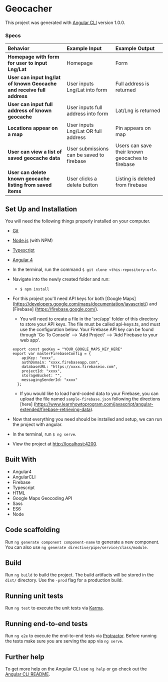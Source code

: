 # Geocacher

This project was generated with [Angular CLI](https://github.com/angular/angular-cli) version 1.0.0.

### Specs

| Behavior | Example Input | Example Output |
| :-------------     | :------------- | :------------- |
| **Homepage with form for user to input Lng/Lat** | Homepage | Form |
| **User can input lng/lat of known Geocache and receive full address** | User inputs Lng/Lat into form | Full address is returned |
| **User can input full address of known geocache** | User inputs full address into form | Lat/Lng is returned |
| **Locations appear on a map** | User inputs Lng/Lat OR full address | Pin appears on map |
| **User can view a list of saved geocache data** | User submissions can be saved to firebase | Users can save their known geocaches to firebase |
| **User can delete known geocache listing from saved items** | User clicks a delete button | Listing is deleted from firebase |

## Set Up and Installation

You will need the following things properly installed on your computer.

* [Git](https://git-scm.com/)
* [Node.js](https://nodejs.org/) (with NPM)
* [Typescript](https://www.typescriptlang.org/)
* [Angular 4](https://angularjs.org/)
* In the terminal, run the command `$ git clone <this-repository-url>`.
* Navigate into the newly created folder and run:
  * `$ npm install`
* For this project you'll need API keys for both [Google Maps] (https://developers.google.com/maps/documentation/javascript/) and [Firebase] (https://firebase.google.com/).
  * You will need to create a file in the 'src/app' folder of this directory to store your API keys. The file must be called api-keys.ts, and must use the configuration below. Your Firebase API key can be found through 'Go To Console' --> 'Add Project' --> 'Add Firebase to your web app'.

  ```
  export const geoKey = "YOUR_GOOGLE_MAPS_KEY_HERE"
  export var masterFirebaseConfig = {
      apiKey: "xxxx",
      authDomain: "xxxx.firebaseapp.com",
      databaseURL: "https://xxxx.firebaseio.com",
      projectId: "xxxx",
      storageBucket: "",
      messagingSenderId: "xxxx"
    };
  ```
  * If you would like to load hard-coded data to your Firebase, you can upload the file named `sample-firebase.json` following the directions [here] (https://www.learnhowtoprogram.com/javascript/angular-extended/firebase-retrieving-data).

* Now that everything you need should be installed and setup, we can run the project with angular.
* In the terminal, run `$ ng serve`.
* View the project at [http://localhost:4200](http://localhost:4200).

## Built With

* Angular4
* AngularCLI
* Firebase
* Typescript
* HTML
* Google Maps Geocoding API
* Sass
* ES6
* Node

## Code scaffolding

Run `ng generate component component-name` to generate a new component. You can also use `ng generate directive/pipe/service/class/module`.

## Build

Run `ng build` to build the project. The build artifacts will be stored in the `dist/` directory. Use the `-prod` flag for a production build.

## Running unit tests

Run `ng test` to execute the unit tests via [Karma](https://karma-runner.github.io).

## Running end-to-end tests

Run `ng e2e` to execute the end-to-end tests via [Protractor](http://www.protractortest.org/).
Before running the tests make sure you are serving the app via `ng serve`.

## Further help

To get more help on the Angular CLI use `ng help` or go check out the [Angular CLI README](https://github.com/angular/angular-cli/blob/master/README.md).
